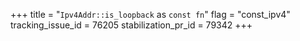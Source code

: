 +++
title = "`Ipv4Addr::is_loopback` as `const fn`"
flag = "const_ipv4"
tracking_issue_id = 76205
stabilization_pr_id = 79342
+++
